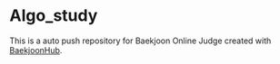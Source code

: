 # Algo_study
This is a auto push repository for Baekjoon Online Judge created with [BaekjoonHub](https://github.com/BaekjoonHub/BaekjoonHub).
